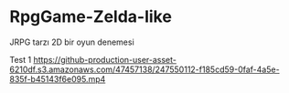 # RpgGame-Zelda-like
JRPG tarzı 2D bir oyun denemesi

Test 1
https://github-production-user-asset-6210df.s3.amazonaws.com/47457138/247550112-f185cd59-0faf-4a5e-835f-b45143f6e095.mp4
